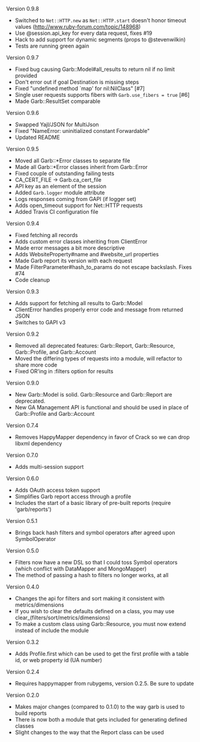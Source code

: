 Version 0.9.8

  * Switched to `Net::HTTP.new` as `Net::HTTP.start` doesn't honor timeout values (http://www.ruby-forum.com/topic/148968)
  * Use @session.api_key for every data request, fixes #19
  * Hack to add support for dynamic segments (props to @stevenwilkin)
  * Tests are running green again

Version 0.9.7

  * Fixed bug causing Garb::Model#all_results to return nil if no limit provided
  * Don't error out if goal Destination is missing steps
  * Fixed "undefined method `map' for nil:NilClass" [#7]
  * Single user requests supports fibers with `Garb.use_fibers = true` [#6]
  * Made Garb::ResultSet comparable

Version 0.9.6

  * Swapped Yajl/JSON for MultiJson
  * Fixed "NameError: uninitialized constant Forwardable"
  * Updated README

Version 0.9.5

  * Moved all Garb::*Error classes to separate file
  * Made all Garb::*Error classes inherit from Garb::Error
  * Fixed couple of outstanding failing tests
  * CA_CERT_FILE -> Garb.ca_cert_file
  * API key as an element of the session
  * Added `Garb.logger` module attribute
  * Logs responses coming from GAPI (if logger set)
  * Adds open_timeout support for Net::HTTP requests
  * Added Travis CI configuration file

Version 0.9.4

  * Fixed fetching all records
  * Adds custom error classes inheriting from ClientError
  * Made error messages a bit more descriptive
  * Adds WebsiteProperty#name and #website_url properties
  * Made Garb report its version with each request
  * Made FilterParameter#hash_to_params do not escape backslash. Fixes #74
  * Code cleanup

Version 0.9.3

  * Adds support for fetching all results to Garb::Model
  * ClientError handles properly error code and message from returned JSON
  * Switches to GAPI v3

Version 0.9.2

  * Removed all deprecated features: Garb::Report, Garb::Resource, Garb::Profile, and Garb::Account
  * Moved the differing types of requests into a module, will refactor to share more code
  * Fixed OR'ing in :filters option for results

Version 0.9.0

  * New Garb::Model is solid. Garb::Resource and Garb::Report are deprecated.
  * New GA Management API is functional and should be used in place of Garb::Profile and Garb::Account

Version 0.7.4

  * Removes HappyMapper dependency in favor of Crack so we can drop libxml dependency

Version 0.7.0

  * Adds multi-session support

Version 0.6.0

  * Adds OAuth access token support
  * Simplifies Garb report access through a profile
  * Includes the start of a basic library of pre-built reports (require 'garb/reports')

Version 0.5.1
  
  * Brings back hash filters and symbol operators after agreed upon SymbolOperator

Version 0.5.0

  * Filters now have a new DSL so that I could toss Symbol operators (which conflict with DataMapper and MongoMapper)
  * The method of passing a hash to filters no longer works, at all

Version 0.4.0
  
  * Changes the api for filters and sort making it consistent with metrics/dimensions
  * If you wish to clear the defaults defined on a class, you may use clear_(filters/sort/metrics/dimensions)
  * To make a custom class using Garb::Resource, you must now extend instead of include the module

Version 0.3.2

  * Adds Profile.first which can be used to get the first profile with a table id, or web property id (UA number)

Version 0.2.4

  * Requires happymapper from rubygems, version 0.2.5. Be sure to update

Version 0.2.0

  * Makes major changes (compared to 0.1.0) to the way garb is used to build reports
  * There is now both a module that gets included for generating defined classes
  * Slight changes to the way that the Report class can be used
